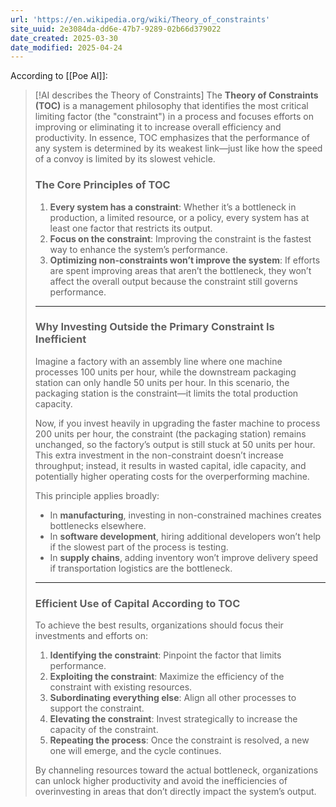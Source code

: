 ```yaml
---
url: 'https://en.wikipedia.org/wiki/Theory_of_constraints'
site_uuid: 2e3084da-dd6e-47b7-9289-02b66d379022
date_created: 2025-03-30
date_modified: 2025-04-24
---
```


According to [[Poe AI]]:

> [!AI describes the Theory of Constraints]
> The **Theory of Constraints (TOC)** is a management philosophy that identifies the most critical limiting factor (the "constraint") in a process and focuses efforts on improving or eliminating it to increase overall efficiency and productivity. In essence, TOC emphasizes that the performance of any system is determined by its weakest link—just like how the speed of a convoy is limited by its slowest vehicle.
> 
> ### **The Core Principles of TOC**
> 
> 1. **Every system has a constraint**: Whether it’s a bottleneck in production, a limited resource, or a policy, every system has at least one factor that restricts its output.
> 2. **Focus on the constraint**: Improving the constraint is the fastest way to enhance the system’s performance.
> 3. **Optimizing non-constraints won’t improve the system**: If efforts are spent improving areas that aren’t the bottleneck, they won’t affect the overall output because the constraint still governs performance.
> 
> ---
> 
> ### **Why Investing Outside the Primary Constraint Is Inefficient**
> 
> Imagine a factory with an assembly line where one machine processes 100 units per hour, while the downstream packaging station can only handle 50 units per hour. In this scenario, the packaging station is the constraint—it limits the total production capacity.
> 
> Now, if you invest heavily in upgrading the faster machine to process 200 units per hour, the constraint (the packaging station) remains unchanged, so the factory’s output is still stuck at 50 units per hour. This extra investment in the non-constraint doesn’t increase throughput; instead, it results in wasted capital, idle capacity, and potentially higher operating costs for the overperforming machine.
> 
> This principle applies broadly:
> 
> - In **manufacturing**, investing in non-constrained machines creates bottlenecks elsewhere.
> - In **software development**, hiring additional developers won’t help if the slowest part of the process is testing.
> - In **supply chains**, adding inventory won’t improve delivery speed if transportation logistics are the bottleneck.
> 
> ---
> 
> ### **Efficient Use of Capital According to TOC**
> 
> To achieve the best results, organizations should focus their investments and efforts on:
> 
> 1. **Identifying the constraint**: Pinpoint the factor that limits performance.
> 2. **Exploiting the constraint**: Maximize the efficiency of the constraint with existing resources.
> 3. **Subordinating everything else**: Align all other processes to support the constraint.
> 4. **Elevating the constraint**: Invest strategically to increase the capacity of the constraint.
> 5. **Repeating the process**: Once the constraint is resolved, a new one will emerge, and the cycle continues.
> 
> By channeling resources toward the actual bottleneck, organizations can unlock higher productivity and avoid the inefficiencies of overinvesting in areas that don’t directly impact the system’s output.